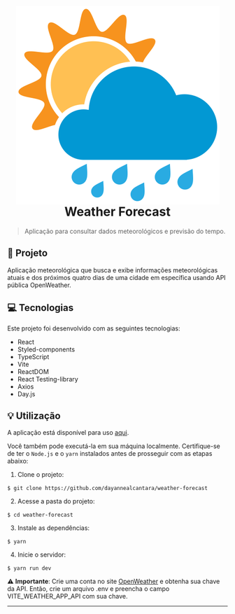 <h1 align="center" style="text-align: center;">
  <img alt="Logo do TypeWeather" src="./public/logo.png" style="vertical-align: middle;">
  Weather Forecast
</h1>

> Aplicação para consultar dados meteorológicos e previsão do tempo.

<h2 id="project">📁 Projeto</h2>

Aplicação meteorológica que busca e exibe informações meteorológicas atuais e dos próximos quatro dias de uma cidade em específica usando API pública OpenWeather.

<h2 id="technologies">💻 Tecnologias</h2>

Este projeto foi desenvolvido com as seguintes tecnologias:

- React
- Styled-components
- TypeScript
- Vite
- ReactDOM
- React Testing-library
- Axios
- Day.js

<h2 id="usage">💡 Utilização</h2>

A aplicação está disponível para uso [aqui](https://weather-forecast-kohl-tau.vercel.app/).

Você também pode executá-la em sua máquina localmente. Certifique-se de ter o `Node.js` e o `yarn` instalados antes de prosseguir com as etapas abaixo:

1. Clone o projeto:

```
$ git clone https://github.com/dayannealcantara/weather-forecast
```

2. Acesse a pasta do projeto:

```
$ cd weather-forecast
```

3. Instale as dependências:

```
$ yarn
```

4. Inicie o servidor:

```
$ yarn run dev
```

⚠️ **Importante**: Crie uma conta no site [OpenWeather](https://openweathermap.org/api) e obtenha sua chave da API. Então, crie um arquivo .env e preencha o campo VITE_WEATHER_APP_API com sua chave.

---
